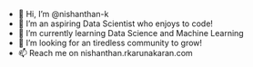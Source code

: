 - 👋 Hi, I’m @nishanthan-k
- 👀 I’m an aspiring Data Scientist who enjoys to code!
- 🌱 I’m currently learning Data Science and Machine Learning
- 💞️ I’m looking for an tiredless community to grow!
- 📫 Reach me on nishanthan.rkarunakaran.com

<!---
nishanthan-k/nishanthan-k is a ✨ special ✨ repository because its `README.md` (this file) appears on your GitHub profile.
You can click the Preview link to take a look at your changes.
--->
